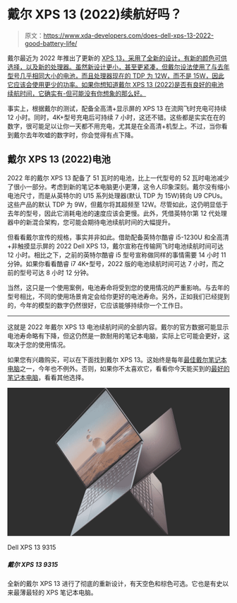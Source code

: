 # 戴尔 XPS 13 (2022)续航好吗？

> 原文：<https://www.xda-developers.com/does-dell-xps-13-2022-good-battery-life/>

戴尔最近为 2022 年推出了更新的 [XPS 13，采用了全新的设计，有新的颜色可供选择，以及新的处理器。虽然新设计更小，甚至更紧凑，但戴尔设法使用了与去年型号几乎相同大小的电池，而且处理器现在的 TDP 为 12W，而不是 15W，因此它应该会使用更少的功率。如果你想知道戴尔 XPS 13 (2022)是否有良好的电池续航时间，它确实有-但可能没有你想象的那么好。](https://www.xda-developers.com/dell-xps-13-2022/)

事实上，根据戴尔的测试，配备全高清+显示屏的 XPS 13 在流网飞时充电可持续 12 小时。同时，4K+型号充电后可持续 7 小时，这还不错。这些都是实实在在的数字，很可能足以让你一天都不用充电，尤其是在全高清+机型上。不过，当你看到戴尔去年吹嘘的数字时，你会觉得有点下降。

## 戴尔 XPS 13 (2022)电池

2022 年的戴尔 XPS 13 配备了 51 瓦时的电池，比上一代型号的 52 瓦时电池减少了很小一部分。考虑到新的笔记本电脑更小更薄，这令人印象深刻。戴尔没有缩小电池尺寸，而是从英特尔的 U15 系列处理器(默认 TDP 为 15W)转向 U9 CPUs。这些产品的默认 TDP 为 9W，但戴尔将其超频至 12W。尽管如此，这仍明显低于去年的型号，因此它消耗电池的速度应该会更慢。此外，凭借英特尔第 12 代处理器中的新混合架构，您可能会期待电池续航时间的大幅提升。

但看看戴尔宣传的规格，事实并非如此。借助配备英特尔酷睿 i5-1230U 和全高清+非触摸显示屏的 2022 Dell XPS 13，戴尔宣称在传输网飞时电池续航时间可达 12 小时。相比之下，之前的英特尔酷睿 i5 型号宣称做同样的事情需要 14 小时 11 分钟。如果你看看酷睿 i7 4K+型号，2022 版的电池续航时间可达 7 小时，而之前的型号可达 8 小时 12 分钟。

当然，这只是一个使用案例，电池寿命将受到您的使用情况的严重影响。与去年的型号相比，不同的使用场景肯定会给你更好的电池寿命。另外，正如我们已经提到的，今年的模型的数字仍然很好，它应该能够持续你一个工作日。

* * *

这就是 2022 年戴尔 XPS 13 电池续航时间的全部内容。戴尔的官方数据可能显示电池寿命略有下降，但这仍然是一款耐用的笔记本电脑，实际上它可能会更好，这取决于您的使用情况。

如果您有兴趣购买，可以在下面找到戴尔 XPS 13。这始终是每年[最佳戴尔笔记本电脑](https://www.xda-developers.com/best-dell-laptops/)之一，今年也不例外。否则，如果你不太喜欢它，看看你今天能买到的[最好的笔记本电脑](https://www.xda-developers.com/best-laptops/)，看看其他选择。

 <picture>![The new Dell XPS 13 comes with a complete redesign, coming in Sky and Umber colors. It's also the thinnest and lightest XPS laptop ever.](img/08d2cd9cbd9b1f8c7b48bc5c77b18c38.png)</picture> 

Dell XPS 13 9315

##### 戴尔 XPS 13 9315

全新的戴尔 XPS 13 进行了彻底的重新设计，有天空色和棕色可选。它也是有史以来最薄最轻的 XPS 笔记本电脑。
